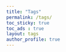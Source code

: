 ```yaml
---
title: "Tags"
permalink: /tags/
toc_sticky: true
toc_ads : true
layout: tags
author_profile: true
---
```

